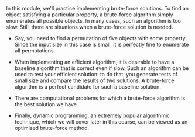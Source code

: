 In this module, we'll practice implementing brute-force solutions. To find an object satisfying a particular property, a
brute-force algorithm simply enumerates all possible objects. In many cases, such an algorithm is too slow. Still, there
are situations when a brute-force solution is needed.

* Say, you need to find a permutation of five objects with some property. Since the input size in this case is small, it
  is perfectly fine to enumerate all permutations.

* When implementing an efficient algorithm, it is desirable to have a baseline algorithm that is correct even if slow.
  Such an algorithm can be used to test your efficient solution: to do that, you generate tests of small size and
  compare the results of two solutions. A brute-force algorithm is a perfect candidate for such a baseline solution.

* There are computational problems for which a brute-force algorithm is the best solution we have.

* Finally, dynamic programming, an extremely popular algorithmic technique, which we will cover later in this course,
  can be viewed as an optimized brute-force method.
